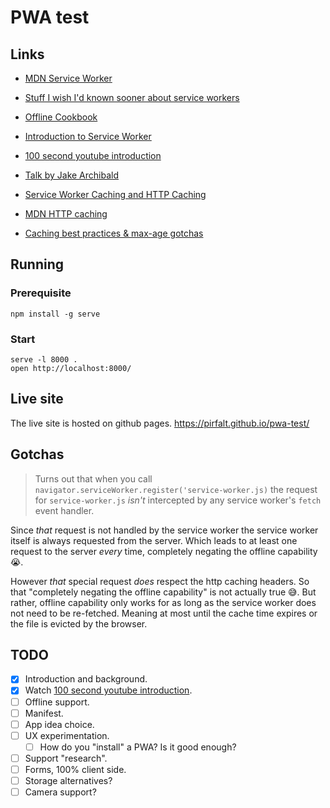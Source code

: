 # PWA test

## Links

- [MDN Service Worker](https://developer.mozilla.org/en-US/docs/Web/API/Service_Worker_API/Using_Service_Workers)
- [Stuff I wish I'd known sooner about service workers](https://gist.github.com/Rich-Harris/fd6c3c73e6e707e312d7c5d7d0f3b2f9)
- [Offline Cookbook](https://web.dev/offline-cookbook/)
- [Introduction to Service Worker](https://developers.google.com/web/ilt/pwa/introduction-to-service-worker)
- [100 second youtube introduction](https://youtu.be/sFsRylCQblw?list=PLLHiuVbsSGYrq8kP6lNV5BXOYfe3PBCCO)
- [Talk by Jake Archibald](https://youtu.be/cmGr0RszHc8?list=PLLHiuVbsSGYrq8kP6lNV5BXOYfe3PBCCO)

- [Service Worker Caching and HTTP Caching](https://dev.to/jonchen/service-worker-caching-and-http-caching-p82)
- [MDN HTTP caching](https://developer.mozilla.org/en-US/docs/Web/API/Service_Worker_API/Using_Service_Workers)
- [Caching best practices & max-age gotchas](https://jakearchibald.com/2016/caching-best-practices/)

## Running

### Prerequisite

```
npm install -g serve
```

### Start

```
serve -l 8000 .
open http://localhost:8000/
```

## Live site

The live site is hosted on github pages.
https://pirfalt.github.io/pwa-test/

## Gotchas

> Turns out that when you call `navigator.serviceWorker.register('service-worker.js)` the request for `service-worker.js` _isn't_ intercepted by any service worker's `fetch` event handler.

Since _that_ request is not handled by the service worker the service worker itself is always requested from the server. Which leads to at least one request to the server _every_ time, completely negating the offline capability 😭.

However _that_ special request _does_ respect the http caching headers. So that "completely negating the offline capability" is not actually true 😅. But rather, offline capability only works for as long as the service worker does not need to be re-fetched. Meaning at most until the cache time expires or the file is evicted by the browser.

## TODO

- [x] Introduction and background.
- [x] Watch [100 second youtube introduction](https://youtu.be/sFsRylCQblw?list=PLLHiuVbsSGYrq8kP6lNV5BXOYfe3PBCCO).
- [ ] Offline support.
- [ ] Manifest.
- [ ] App idea choice.
- [ ] UX experimentation.
  - [ ] How do you "install" a PWA? Is it good enough?
- [ ] Support "research".
- [ ] Forms, 100% client side.
- [ ] Storage alternatives?
- [ ] Camera support?

